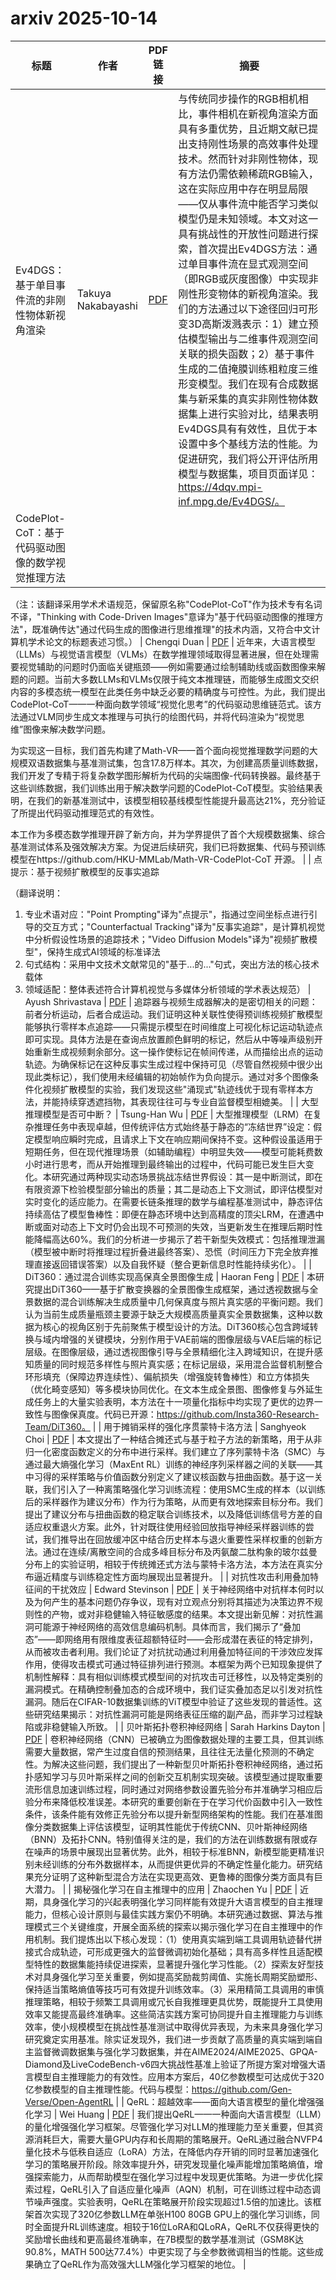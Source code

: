 # arxiv 2025-10-14

| 标题 | 作者 | PDF链接 |  摘要 |
|------|------|--------|------|
| Ev4DGS：基于单目事件流的非刚性物体新视角渲染 | Takuya Nakabayashi | [PDF](http://arxiv.org/pdf/2510.11717v1) | 与传统同步操作的RGB相机相比，事件相机在新视角渲染方面具有多重优势，且近期文献已提出支持刚性场景的高效事件处理技术。然而针对非刚性物体，现有方法仍需依赖稀疏RGB输入，这在实际应用中存在明显局限——仅从事件流中能否学习类似模型仍是未知领域。本文对这一具有挑战性的开放性问题进行探索，首次提出Ev4DGS方法：通过单目事件流在显式观测空间（即RGB或灰度图像）中实现非刚性形变物体的新视角渲染。我们的方法通过以下途径回归可形变3D高斯泼溅表示：1）建立预估模型输出与二维事件观测空间关联的损失函数；2）基于事件生成的二值掩膜训练粗粒度三维形变模型。我们在现有合成数据集与新采集的真实非刚性物体数据集上进行实验对比，结果表明Ev4DGS具有有效性，且优于本设置中多个基线方法的性能。为促进研究，我们将公开评估所用模型与数据集，项目页面详见：https://4dqv.mpi-inf.mpg.de/Ev4DGS/。 |
| CodePlot-CoT：基于代码驱动图像的数学视觉推理方法

（注：该翻译采用学术术语规范，保留原名称"CodePlot-CoT"作为技术专有名词不译，"Thinking with Code-Driven Images"意译为"基于代码驱动图像的推理方法"，既准确传达"通过代码生成的图像进行思维推理"的技术内涵，又符合中文计算机学术论文的标题表述习惯。） | Chengqi Duan | [PDF](http://arxiv.org/pdf/2510.11718v1) | 近年来，大语言模型（LLMs）与视觉语言模型（VLMs）在数学推理领域取得显著进展，但在处理需要视觉辅助的问题时仍面临关键瓶颈——例如需要通过绘制辅助线或函数图像来解题的问题。当前大多数LLMs和VLMs仅限于纯文本推理链，而能够生成图文交织内容的多模态统一模型在此类任务中缺乏必要的精确度与可控性。为此，我们提出CodePlot-CoT——一种面向数学领域“视觉化思考”的代码驱动思维链范式。该方法通过VLM同步生成文本推理与可执行的绘图代码，并将代码渲染为“视觉思维”图像来解决数学问题。

为实现这一目标，我们首先构建了Math-VR——首个面向视觉推理数学问题的大规模双语数据集与基准测试集，包含17.8万样本。其次，为创建高质量训练数据，我们开发了专精于将复杂数学图形解析为代码的尖端图像-代码转换器。最终基于这些训练数据，我们训练出用于解决数学问题的CodePlot-CoT模型。实验结果表明，在我们的新基准测试中，该模型相较基线模型性能提升最高达21%，充分验证了所提出代码驱动推理范式的有效性。

本工作为多模态数学推理开辟了新方向，并为学界提供了首个大规模数据集、综合基准测试体系及强效解决方案。为促进后续研究，我们已将数据集、代码与预训练模型在https://github.com/HKU-MMLab/Math-VR-CodePlot-CoT 开源。 |
| 点提示：基于视频扩散模型的反事实追踪

（翻译说明：
1. 专业术语对应："Point Prompting"译为"点提示"，指通过空间坐标点进行引导的交互方式；"Counterfactual Tracking"译为"反事实追踪"，是计算机视觉中分析假设性场景的追踪技术；"Video Diffusion Models"译为"视频扩散模型"，保持生成式AI领域的标准译法
2. 句式结构：采用中文技术文献常见的"基于...的..."句式，突出方法的核心技术载体
3. 领域适配：整体表述符合计算机视觉与多媒体分析领域的学术表达规范） | Ayush Shrivastava | [PDF](http://arxiv.org/pdf/2510.11715v1) | 追踪器与视频生成器解决的是密切相关的问题：前者分析运动，后者合成运动。我们证明这种关联性使得预训练视频扩散模型能够执行零样本点追踪——只需提示模型在时间维度上可视化标记运动轨迹点即可实现。具体方法是在查询点放置颜色鲜明的标记，然后从中等噪声级别开始重新生成视频剩余部分。这一操作使标记在帧间传递，从而描绘出点的运动轨迹。为确保标记在这种反事实生成过程中保持可见（尽管自然视频中很少出现此类标记），我们使用未经编辑的初始帧作为负向提示。通过对多个图像条件化视频扩散模型的实验，我们发现这些"涌现式"轨迹线优于现有零样本方法，并能持续穿透遮挡物，其表现往往可与专业自监督模型相媲美。 |
| 大型推理模型是否可中断？ | Tsung-Han Wu | [PDF](http://arxiv.org/pdf/2510.11713v1) | 大型推理模型（LRM）在复杂推理任务中表现卓越，但传统评估方式始终基于静态的“冻结世界”设定：假定模型响应瞬时完成，且请求上下文在响应期间保持不变。这种假设虽适用于短期任务，但在现代推理场景（如辅助编程）中明显失效——模型可能耗费数小时进行思考，而从开始推理到最终输出的过程中，代码可能已发生巨大变化。本研究通过两种现实动态场景挑战冻结世界假设：其一是中断测试，即在有限资源下检验模型部分输出的质量；其二是动态上下文测试，即评估模型对实时变化的适应能力。在需要长链条推理的数学与编程基准测试中，静态评估持续高估了模型鲁棒性：即便在静态环境中达到高精度的顶尖LRM，在遭遇中断或面对动态上下文时仍会出现不可预测的失效，当更新发生在推理后期时性能降幅高达60%。我们的分析进一步揭示了若干新型失效模式：包括推理泄漏（模型被中断时将推理过程折叠进最终答案）、恐慌（时间压力下完全放弃推理直接返回错误答案）以及自我怀疑（整合更新信息时性能持续劣化）。 |
| DiT360：通过混合训练实现高保真全景图像生成 | Haoran Feng | [PDF](http://arxiv.org/pdf/2510.11712v1) | 本研究提出DiT360——基于扩散变换器的全景图像生成框架，通过透视数据与全景数据的混合训练解决生成质量中几何保真度与照片真实感的平衡问题。我们认为当前生成质量瓶颈主要源于缺乏大规模高质量真实全景数据集，这种以数据为核心的视角区别于先前聚焦于模型设计的方法。DiT360核心包含跨域转换与域内增强的关键模块，分别作用于VAE前端的图像层级与VAE后端的标记层级。在图像层级，通过透视图像引导与全景精细化注入跨域知识，在提升感知质量的同时规范多样性与照片真实感；在标记层级，采用混合监督机制整合环形填充（保障边界连续性）、偏航损失（增强旋转鲁棒性）和立方体损失（优化畸变感知）等多模块协同优化。在文本生成全景图、图像修复与外延生成任务上的大量实验表明，本方法在十一项量化指标中均实现了更优的边界一致性与图像保真度。代码已开源：https://github.com/Insta360-Research-Team/DiT360。 |
| 用于摊销采样的强化序贯蒙特卡洛方法 | Sanghyeok Choi | [PDF](http://arxiv.org/pdf/2510.11711v1) | 本文提出了一种结合摊还式与基于粒子方法的新策略，用于从非归一化密度函数定义的分布中进行采样。我们建立了序列蒙特卡洛（SMC）与通过最大熵强化学习（MaxEnt RL）训练的神经序列采样器之间的关联——其中习得的采样策略与价值函数分别定义了建议核函数与扭曲函数。基于这一关联，我们引入了一种离策略强化学习训练流程：使用SMC生成的样本（以训练后的采样器作为建议分布）作为行为策略，从而更有效地探索目标分布。我们提出了建议分布与扭曲函数的稳定联合训练技术，以及降低训练信号方差的自适应权重退火方案。此外，针对既往使用经验回放指导神经采样器训练的尝试，我们推导出在回放缓冲区中结合历史样本与退火重要性采样权重的创新方法。通过在连续/离散空间的合成多峰目标分布及丙氨酸二肽构象的玻尔兹曼分布上的实验证明，相较于传统摊还式方法与蒙特卡洛方法，本方法在真实分布逼近精度与训练稳定性方面均展现出显著提升。 |
| 对抗性攻击利用叠加特征间的干扰效应 | Edward Stevinson | [PDF](http://arxiv.org/pdf/2510.11709v1) | 关于神经网络中对抗样本何时以及为何产生的基本问题仍存争议，现有对立观点分别将其描述为决策边界不规则性的产物，或对非稳健输入特征敏感度的结果。本文提出新见解：对抗性漏洞可能源于神经网络的高效信息编码机制。具体而言，我们揭示了“叠加态”——即网络用有限维度表征超额特征时——会形成潜在表征的特定排列，从而被攻击者利用。我们论证了对抗扰动通过利用叠加特征间的干涉效应发挥作用，使得攻击模式可通过特征排列进行预测。本框架为两个已知现象提供了机制性解释：具有相似训练模式模型间的对抗攻击可迁移性，以及特定类别的漏洞模式。在精确控制叠加态的合成环境中，我们证实叠加态足以引发对抗性漏洞。随后在CIFAR-10数据集训练的ViT模型中验证了这些发现的普适性。这些研究结果揭示：对抗性漏洞可能是网络表征压缩的副产品，而非学习过程缺陷或非稳健输入所致。 |
| 贝叶斯拓扑卷积神经网络 | Sarah Harkins Dayton | [PDF](http://arxiv.org/pdf/2510.11704v1) | 卷积神经网络（CNN）已被确立为图像数据处理的主要工具，但其训练需要大量数据，常产生过度自信的预测结果，且往往无法量化预测的不确定性。为解决这些问题，我们提出了一种新型贝叶斯拓扑卷积神经网络，通过拓扑感知学习与贝叶斯采样之间的创新交互机制实现突破。该模型通过提取重要流形信息加速训练过程，同时通过对网络参数设置先验分布并准确学习相应后验分布来降低校准误差。本研究的重要创新在于在学习代价函数中引入一致性条件，该条件能有效修正先验分布以提升新型网络架构的性能。我们在基准图像分类数据集上评估该模型，证明其性能优于传统CNN、贝叶斯神经网络（BNN）及拓扑CNN。特别值得关注的是，我们的方法在训练数据有限或存在噪声的场景中展现出显著优势。此外，相较于标准BNN，新模型能更精准识别未经训练的分布外数据样本，从而提供更优异的不确定性量化能力。研究结果充分证明了这种新型混合方法在实现更高效、更鲁棒的图像分类方面具有巨大潜力。 |
| 揭秘强化学习在自主推理中的应用 | Zhaochen Yu | [PDF](http://arxiv.org/pdf/2510.11701v1) | 近期，具身强化学习的兴起表明强化学习同样能有效提升大语言模型的自主推理能力，但核心设计原则与最佳实践方案仍不明确。本研究通过数据、算法与推理模式三个关键维度，开展全面系统的探索以揭示强化学习在自主推理中的作用机制。我们提炼出以下核心发现：（1）使用真实端到端工具调用轨迹替代拼接式合成轨迹，可形成更强大的监督微调初始化基础；具有高多样性且适配模型特性的数据集能持续促进探索，显著提升强化学习性能。（2）探索友好型技术对具身强化学习至关重要，例如提高奖励裁剪阈值、实施长周期奖励塑形、保持适当策略熵值等技巧可有效提升训练效率。（3）采用精简工具调用的审慎推理策略，相较于频繁工具调用或冗长自我推理更具优势，既能提升工具使用效率又能提高最终准确率。这些简洁实践方案可协同提升自主推理能力与训练效率，使小规模模型在挑战性基准测试中取得优异表现，为未来具身强化学习研究奠定实用基准。除实证发现外，我们进一步贡献了高质量的真实端到端自主监督微调数据集与强化学习数据集，并在AIME2024/AIME2025、GPQA-Diamond及LiveCodeBench-v6四大挑战性基准上验证了所提方案对增强大语言模型自主推理能力的有效性。应用本方案后，40亿参数模型可达成优于320亿参数模型的自主推理性能。代码与模型：https://github.com/Gen-Verse/Open-AgentRL |
| QeRL：超越效率——面向大语言模型的量化增强强化学习 | Wei Huang | [PDF](http://arxiv.org/pdf/2510.11696v1) | 我们提出QeRL——一种面向大语言模型（LLM）的量化增强强化学习框架。尽管强化学习对LLM的推理能力至关重要，但其资源消耗巨大，需要大量GPU内存和长周期的策略展开。QeRL通过融合NVFP4量化技术与低秩自适应（LoRA）方法，在降低内存开销的同时显著加速强化学习的策略展开阶段。除效率提升外，研究发现量化噪声能增加策略熵值，增强探索能力，从而帮助模型在强化学习过程中发现更优策略。为进一步优化探索过程，QeRL引入了自适应量化噪声（AQN）机制，可在训练过程中动态调节噪声强度。实验表明，QeRL在策略展开阶段实现超过1.5倍的加速比。该框架首次实现了320亿参数LLM在单张H100 80GB GPU上的强化学习训练，同时全面提升RL训练速度。相较于16位LoRA和QLoRA，QeRL不仅获得更快的奖励增长曲线和更高最终准确率，在7B模型的数学基准测试（GSM8K达90.8%，MATH 500达77.4%）中更实现了与全参数微调相当的性能。这些成果确立了QeRL作为高效强大LLM强化学习框架的地位。 |
